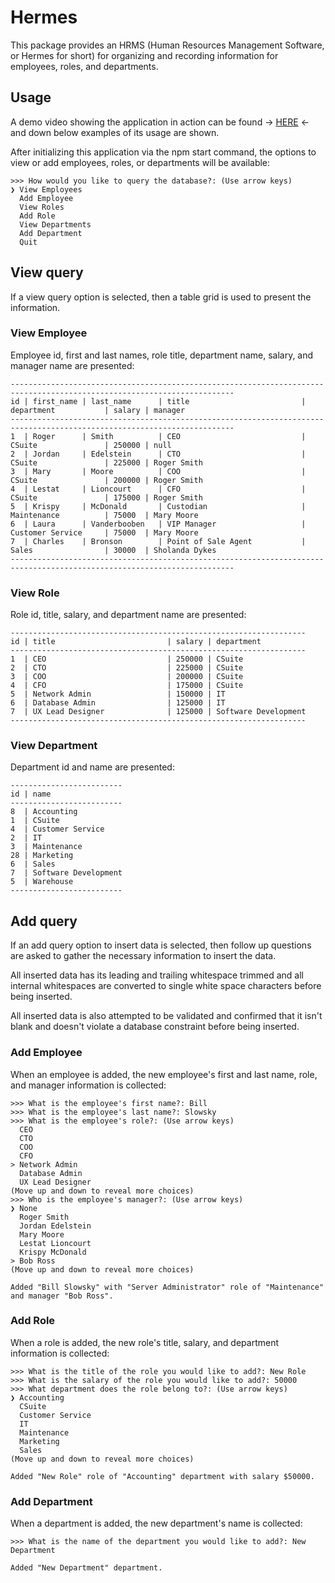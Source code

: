 # Hermes

This package provides an HRMS (Human Resources Management Software, or Hermes for short) for organizing and recording
information for employees, roles, and departments.

## Usage

A demo video showing the application in action can be found -> [HERE](https://drive.google.com/file/d/1KO3tfGM4iwMAYeCR8bAmiTNO4VSLDN2O/view?usp=drive_link) <- and down below examples of its usage are shown.

After initializing this application via the npm start command, the options to view or add employees, roles, or
departments will be available:

```text
>>> How would you like to query the database?: (Use arrow keys)
❯ View Employees
  Add Employee
  View Roles
  Add Role
  View Departments
  Add Department
  Quit
```

## View query

If a view query option is selected, then a table grid is used to present the information.

### View Employee

Employee id, first and last names, role title, department name, salary, and manager name are presented:

```text
------------------------------------------------------------------------------------------------------------------------
id | first_name | last_name      | title                         | department           | salary | manager
------------------------------------------------------------------------------------------------------------------------
1  | Roger      | Smith          | CEO                           | CSuite               | 250000 | null
2  | Jordan     | Edelstein      | CTO                           | CSuite               | 225000 | Roger Smith
3  | Mary       | Moore          | COO                           | CSuite               | 200000 | Roger Smith
4  | Lestat     | Lioncourt      | CFO                           | CSuite               | 175000 | Roger Smith
5  | Krispy     | McDonald       | Custodian                     | Maintenance          | 75000  | Mary Moore
6  | Laura      | Vanderbooben   | VIP Manager                   | Customer Service     | 75000  | Mary Moore
7  | Charles    | Bronson        | Point of Sale Agent           | Sales                | 30000  | Sholanda Dykes
------------------------------------------------------------------------------------------------------------------------
```

### View Role

Role id, title, salary, and department name are presented:

```text
------------------------------------------------------------------
id | title                         | salary | department
------------------------------------------------------------------
1  | CEO                           | 250000 | CSuite
2  | CTO                           | 225000 | CSuite
3  | COO                           | 200000 | CSuite
4  | CFO                           | 175000 | CSuite
5  | Network Admin                 | 150000 | IT
6  | Database Admin                | 125000 | IT
7  | UX Lead Designer              | 125000 | Software Development
------------------------------------------------------------------
```

### View Department

Department id and name are presented:

```text
-------------------------
id | name
-------------------------
8  | Accounting
1  | CSuite
4  | Customer Service
2  | IT
3  | Maintenance
28 | Marketing
6  | Sales
7  | Software Development
5  | Warehouse
-------------------------
```

## Add query

If an add query option to insert data is selected, then follow up questions are asked to gather the necessary
information to insert the data.

All inserted data has its leading and trailing whitespace trimmed and all internal
whitespaces are converted to single white space characters before being inserted.

All inserted data is also attempted to be validated and confirmed that it isn't blank and doesn't violate a database
constraint before being inserted.

### Add Employee

When an employee is added, the new employee's first and last name, role, and manager information is collected:

```text
>>> What is the employee's first name?: Bill
>>> What is the employee's last name?: Slowsky
>>> What is the employee's role?: (Use arrow keys)
  CEO
  CTO
  COO
  CFO
> Network Admin
  Database Admin
  UX Lead Designer
(Move up and down to reveal more choices)
>>> Who is the employee's manager?: (Use arrow keys)
❯ None
  Roger Smith
  Jordan Edelstein
  Mary Moore
  Lestat Lioncourt
  Krispy McDonald
> Bob Ross
(Move up and down to reveal more choices)

Added "Bill Slowsky" with "Server Administrator" role of "Maintenance" and manager "Bob Ross".
```

### Add Role

When a role is added, the new role's title, salary, and department information is collected:

```text
>>> What is the title of the role you would like to add?: New Role
>>> What is the salary of the role you would like to add?: 50000
>>> What department does the role belong to?: (Use arrow keys)
❯ Accounting
  CSuite
  Customer Service
  IT
  Maintenance
  Marketing
  Sales
(Move up and down to reveal more choices)

Added "New Role" role of "Accounting" department with salary $50000.
```

### Add Department

When a department is added, the new department's name is collected:

```text
>>> What is the name of the department you would like to add?: New Department

Added "New Department" department.
```
